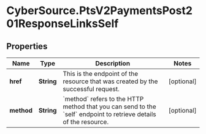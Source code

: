 # CyberSource.PtsV2PaymentsPost201ResponseLinksSelf

## Properties
Name | Type | Description | Notes
------------ | ------------- | ------------- | -------------
**href** | **String** | This is the endpoint of the resource that was created by the successful request. | [optional] 
**method** | **String** | &#x60;method&#x60; refers to the HTTP method that you can send to the &#x60;self&#x60; endpoint to retrieve details of the resource. | [optional] 


